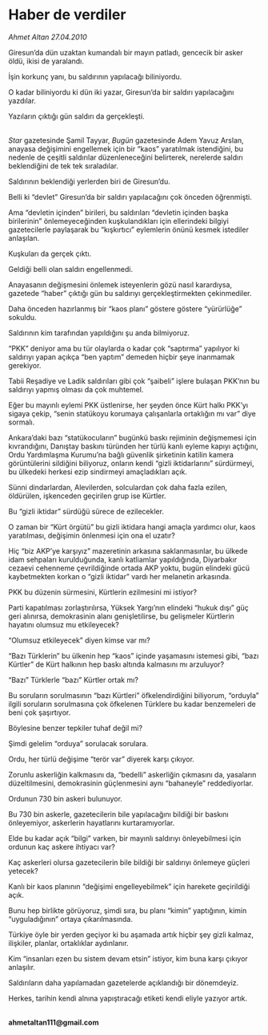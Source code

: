 # Haber de verdiler

*Ahmet Altan 27.04.2010*

<div class="yazi"><p>Giresun’da dün uzaktan kumandalı bir mayın patladı, gencecik bir asker öldü, ikisi de yaralandı.</p>
<p>İşin korkunç yanı, bu saldırının yapılacağı biliniyordu.</p>
<p>O kadar biliniyordu ki dün iki yazar, Giresun’da bir saldırı yapılacağını yazdılar.</p>
<p>Yazıların çıktığı gün saldırı da gerçekleşti.</p>
<p><i><br/>Star</i> gazetesinde Şamil Tayyar, <i>Bugün</i> gazetesinde Adem Yavuz Arslan, anayasa değişimini engellemek için bir “kaos” yaratılmak istendiğini, bu nedenle de çeşitli saldırılar düzenleneceğini belirterek, nerelerde saldırı beklendiğini de tek tek sıraladılar.</p>
<p>Saldırının beklendiği yerlerden biri de Giresun’du.</p>
<p>Belli ki “devlet” Giresun’da bir saldırı yapılacağını çok önceden öğrenmişti.</p>
<p>Ama “devletin içinden” birileri, bu saldırıları “devletin içinden başka birilerinin” önlemeyeceğinden kuşkulandıkları için ellerindeki bilgiyi gazetecilerle paylaşarak bu “kışkırtıcı” eylemlerin önünü kesmek istediler anlaşılan.</p>
<p>Kuşkuları da gerçek çıktı.</p>
<p>Geldiği belli olan saldırı engellenmedi.</p>
<p>Anayasanın değişmesini önlemek isteyenlerin gözü nasıl karardıysa, gazetede “haber” çıktığı gün bu saldırıyı gerçekleştirmekten çekinmediler.</p>
<p>Daha önceden hazırlanmış bir “kaos planı” göstere göstere “yürürlüğe” sokuldu.</p>
<p>Saldırının kim tarafından yapıldığını şu anda bilmiyoruz.</p>
<p>“PKK” deniyor ama bu tür olaylarda o kadar çok “saptırma” yapılıyor ki saldırıyı yapan açıkça “ben yaptım” demeden hiçbir şeye inanmamak gerekiyor.</p>
<p>Tabii Reşadiye ve Ladik saldırıları gibi çok “şaibeli” işlere bulaşan PKK’nın bu saldırıyı yapmış olması da çok muhtemel.</p>
<p>Eğer bu mayınlı eylemi PKK üstlenirse, her şeyden önce Kürt halkı PKK’yı sigaya çekip, “senin statükoyu korumaya çalışanlarla ortaklığın mı var” diye sormalı.</p>
<p>Ankara’daki bazı “statükocuların” bugünkü baskı rejiminin değişmemesi için kıvrandığını, Danıştay baskını türünden her türlü kanlı eyleme kapıyı açtığını, Ordu Yardımlaşma Kurumu’na bağlı güvenlik şirketinin katilin kamera görüntülerini sildiğini biliyoruz, onların kendi “gizli iktidarlarını” sürdürmeyi, bu ülkedeki herkesi ezip sindirmeyi amaçladıkları açık.</p>
<p>Sünni dindarlardan, Alevilerden, solculardan çok daha fazla ezilen, öldürülen, işkenceden geçirilen grup ise Kürtler.</p>
<p>Bu “gizli iktidar” sürdüğü sürece de ezilecekler.</p>
<p>O zaman bir “Kürt örgütü” bu gizli iktidara hangi amaçla yardımcı olur, kaos yaratılması, değişimin önlenmesi için ona el uzatır?</p>
<p>Hiç “biz AKP’ye karşıyız” mazeretinin arkasına saklanmasınlar, bu ülkede idam sehpaları kurulduğunda, kanlı katliamlar yapıldığında, Diyarbakır cezaevi cehenneme çevrildiğinde ortada AKP yoktu, bugün elindeki gücü kaybetmekten korkan o “gizli iktidar” vardı her melanetin arkasında.</p>
<p>PKK bu düzenin sürmesini, Kürtlerin ezilmesini mi istiyor?</p>
<p>Parti kapatılması zorlaştırılırsa, Yüksek Yargı’nın elindeki “hukuk dışı” güç geri alınırsa, demokrasinin alanı genişletilirse, bu gelişmeler Kürtlerin hayatını olumsuz mu etkileyecek?</p>
<p>“Olumsuz etkileyecek” diyen kimse var mı?</p>
<p>“Bazı Türklerin” bu ülkenin hep “kaos” içinde yaşamasını istemesi gibi, “bazı Kürtler” de Kürt halkının hep baskı altında kalmasını mı arzuluyor?</p>
<p>“Bazı” Türklerle “bazı” Kürtler ortak mı?</p>
<p>Bu soruların sorulmasının “bazı Kürtleri” öfkelendirdiğini biliyorum, “orduyla” ilgili soruların sorulmasına çok öfkelenen Türklere bu kadar benzemeleri de beni çok şaşırtıyor.</p>
<p>Böylesine benzer tepkiler tuhaf değil mi?</p>
<p>Şimdi gelelim “orduya” sorulacak sorulara.</p>
<p>Ordu, her türlü değişime “terör var” diyerek karşı çıkıyor.</p>
<p>Zorunlu askerliğin kalkmasını da, “bedelli” askerliğin çıkmasını da, yasaların düzeltilmesini, demokrasinin güçlenmesini aynı “bahaneyle” reddediyorlar.</p>
<p>Ordunun 730 bin askeri bulunuyor.</p>
<p>Bu 730 bin askerle, gazetecilerin bile yapılacağını bildiği bir baskını önleyemiyor, askerlerin hayatlarını kurtaramıyorlar.</p>
<p>Elde bu kadar açık “bilgi” varken, bir mayınlı saldırıyı önleyebilmesi için ordunun kaç askere ihtiyacı var?</p>
<p>Kaç askerleri olursa gazetecilerin bile bildiği bir saldırıyı önlemeye güçleri yetecek?</p>
<p>Kanlı bir kaos planının “değişimi engelleyebilmek” için harekete geçirildiği açık.</p>
<p>Bunu hep birlikte görüyoruz, şimdi sıra, bu planı “kimin” yaptığının, kimin “uyguladığının” ortaya çıkarılmasında.</p>
<p>Türkiye öyle bir yerden geçiyor ki bu aşamada artık hiçbir şey gizli kalmaz, ilişkiler, planlar, ortaklıklar aydınlanır.</p>
<p>Kim “insanları ezen bu sistem devam etsin” istiyor, kim buna karşı çıkıyor anlaşılır.</p>
<p>Saldırıların daha yapılamadan gazetelerde açıklandığı bir dönemdeyiz.</p>
<p>Herkes, tarihin kendi alnına yapıştıracağı etiketi kendi eliyle yazıyor artık.</p>
<p><b><br/>ahmetaltan111@gmail.com</b></p></div>
